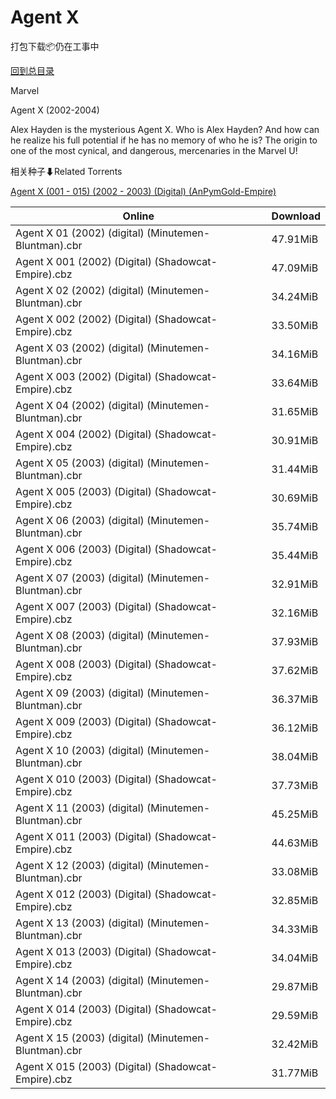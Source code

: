 # Agent X

打包下载📦仍在工事中

[回到总目录](/Catalogs.md)

Marvel

Agent X (2002-2004)

Alex Hayden is the mysterious Agent X. Who is Alex Hayden? And how can he realize his full potential if he has no memory of who he is? The origin to one of the most cynical, and dangerous, mercenaries in the Marvel U!





相关种子⬇Related Torrents

[Agent X (001 - 015) (2002 - 2003) (Digital) (AnPymGold-Empire)](https://github.com/alicewish/markdown/blob/master/torrent/Agent-X--001---015---2002---2003---Digital---AnPymGold-Empire.md)

Online | Download
--- | ---
Agent X 01 (2002) (digital) (Minutemen-Bluntman).cbr | 47.91MiB
Agent X 001 (2002) (Digital) (Shadowcat-Empire).cbz | 47.09MiB
Agent X 02 (2002) (digital) (Minutemen-Bluntman).cbr | 34.24MiB
Agent X 002 (2002) (Digital) (Shadowcat-Empire).cbz | 33.50MiB
Agent X 03 (2002) (digital) (Minutemen-Bluntman).cbr | 34.16MiB
Agent X 003 (2002) (Digital) (Shadowcat-Empire).cbz | 33.64MiB
Agent X 04 (2002) (digital) (Minutemen-Bluntman).cbr | 31.65MiB
Agent X 004 (2002) (Digital) (Shadowcat-Empire).cbz | 30.91MiB
Agent X 05 (2003) (digital) (Minutemen-Bluntman).cbr | 31.44MiB
Agent X 005 (2003) (Digital) (Shadowcat-Empire).cbz | 30.69MiB
Agent X 06 (2003) (digital) (Minutemen-Bluntman).cbr | 35.74MiB
Agent X 006 (2003) (Digital) (Shadowcat-Empire).cbz | 35.44MiB
Agent X 07 (2003) (digital) (Minutemen-Bluntman).cbr | 32.91MiB
Agent X 007 (2003) (Digital) (Shadowcat-Empire).cbz | 32.16MiB
Agent X 08 (2003) (digital) (Minutemen-Bluntman).cbr | 37.93MiB
Agent X 008 (2003) (Digital) (Shadowcat-Empire).cbz | 37.62MiB
Agent X 09 (2003) (digital) (Minutemen-Bluntman).cbr | 36.37MiB
Agent X 009 (2003) (Digital) (Shadowcat-Empire).cbz | 36.12MiB
Agent X 10 (2003) (digital) (Minutemen-Bluntman).cbr | 38.04MiB
Agent X 010 (2003) (Digital) (Shadowcat-Empire).cbz | 37.73MiB
Agent X 11 (2003) (digital) (Minutemen-Bluntman).cbr | 45.25MiB
Agent X 011 (2003) (Digital) (Shadowcat-Empire).cbz | 44.63MiB
Agent X 12 (2003) (digital) (Minutemen-Bluntman).cbr | 33.08MiB
Agent X 012 (2003) (Digital) (Shadowcat-Empire).cbz | 32.85MiB
Agent X 13 (2003) (digital) (Minutemen-Bluntman).cbr | 34.33MiB
Agent X 013 (2003) (Digital) (Shadowcat-Empire).cbz | 34.04MiB
Agent X 14 (2003) (digital) (Minutemen-Bluntman).cbr | 29.87MiB
Agent X 014 (2003) (Digital) (Shadowcat-Empire).cbz | 29.59MiB
Agent X 15 (2003) (digital) (Minutemen-Bluntman).cbr | 32.42MiB
Agent X 015 (2003) (Digital) (Shadowcat-Empire).cbz | 31.77MiB